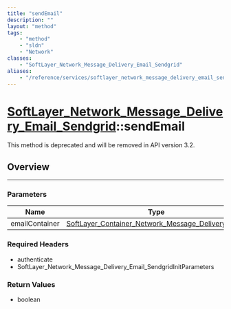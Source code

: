 ```yaml
---
title: "sendEmail"
description: ""
layout: "method"
tags:
    - "method"
    - "sldn"
    - "Network"
classes:
    - "SoftLayer_Network_Message_Delivery_Email_Sendgrid"
aliases:
    - "/reference/services/softlayer_network_message_delivery_email_sendgrid/sendEmail"
---
```

# [SoftLayer_Network_Message_Delivery_Email_Sendgrid](/reference/services/SoftLayer_Network_Message_Delivery_Email_Sendgrid)::sendEmail

This method is deprecated and will be removed in API version 3.2.


## Overview 


-----

### Parameters 
|Name | Type | Description |
| --- | --- | --- |
|emailContainer| <a href='/reference/datatypes/SoftLayer_Container_Network_Message_Delivery_Email'>SoftLayer_Container_Network_Message_Delivery_Email </a>| |


### Required Headers
* authenticate
* SoftLayer_Network_Message_Delivery_Email_SendgridInitParameters


### Return Values
* boolean




